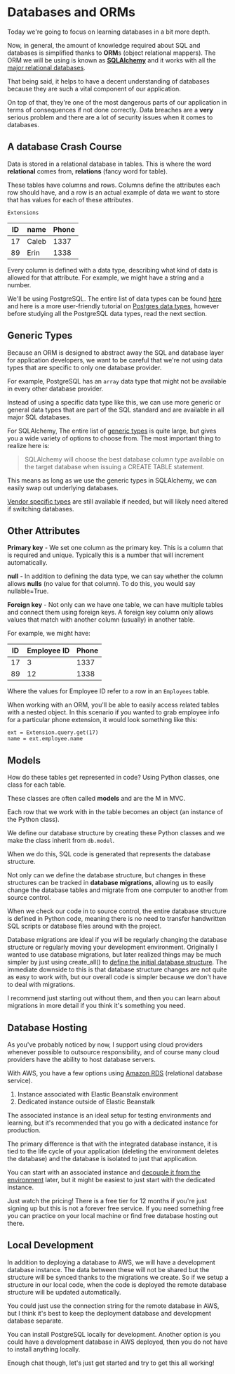 # Databases and ORMs

Today we're going to focus on learning databases in a bit more depth.

Now, in general, the amount of knowledge required about SQL and databases is simplified thanks to **ORM**s (object relational mappers). The ORM we will be using is known as [**SQLAlchemy**](https://flask-sqlalchemy.palletsprojects.com/en/2.x/) and it works with all the [major relational databases](https://www.sqlalchemy.org/features.html#:~:text=Supported%20Databases,are%20published%20as%20external%20projects.).


That being said, it helps to have a decent understanding of databases because they are such a vital component of our application.

On top of that, they're one of the most dangerous parts of our application in terms of consequences if not done correctly. Data breaches are a **very** serious problem and there are a lot of security issues when it comes to databases.

## A database Crash Course

Data is stored in a relational database in tables. This is where the word **relational** comes from, **relations** (fancy word for table).

These tables have columns and rows. Columns define the attributes each row should have, and a row is an actual example of data we want to store that has values for each of these attributes.

```Extensions```

| ID | name      | Phone |
| -- | --------- | ----- |
| 17 | Caleb     | 1337  |
| 89 | Erin      | 1338  |

Every column is defined with a data type, describing what kind of data is allowed for that attribute. For example, we might have a string and a number.

We'll be using PostgreSQL. The entire list of data types can be found [here](https://www.postgresql.org/docs/9.5/datatype.html) and here is a more user-friendly tutorial on [Postgres data types](https://www.postgresqltutorial.com/postgresql-data-types/), however before studying all the PostgreSQL data types, read the next section.

## Generic Types

Because an ORM is designed to abstract away the SQL and database layer for application developers, we want to be careful that we're not using data types that are specific to only one database provider.

For example, PostgreSQL has an ```array``` data type that might not be available in every other database provider.

Instead of using a specific data type like this, we can use more generic or general data types that are part of the SQL standard and are available in all major SQL databases.

For SQLAlchemy, The entire list of [generic types](https://docs.sqlalchemy.org/en/13/core/type_basics.html#generic-types) is quite large, but gives you a wide variety of options to choose from. The most important thing to realize here is:
> SQLAlchemy will choose the best database column type available on the target database when issuing a CREATE TABLE statement.

This means as long as we use the generic types in SQLAlchemy, we can easily swap out underlying databases.

[Vendor specific types](https://docs.sqlalchemy.org/en/13/core/type_basics.html#types-sqlstandard) are still available if needed, but will likely need altered if switching databases.

## Other Attributes

**Primary key** - We set one column as the primary key. This is a column that is required and unique. Typically this is a number that will increment automatically.

**null** - In addition to defining the data type, we can say whether the column allows **nulls** (no value for that column). To do this, you would say nullable=True.

**Foreign key** - Not only can we have one table, we can have multiple tables and connect them using foreign keys. A foreign key column only allows values that match with another column (usually) in another table.

For example, we might have:

| ID | Employee ID | Phone |
| -- | ----------- | ----- |
| 17 | 3           | 1337  |
| 89 | 12          | 1338  |

Where the values for Employee ID refer to a row in an ```Employees``` table.

When working with an ORM, you'll be able to easily access related tables with a nested object. In this scenario if you wanted to grab employee info for a particular phone extension, it would look something like this:

```python3
ext = Extension.query.get(17)
name = ext.employee.name
```

## Models

How do these tables get represented in code? Using Python classes, one class for each table.

These classes are often called **models** and are the M in MVC.

Each row that we work with in the table becomes an object (an instance of the Python class).

We define our database structure by creating these Python classes and we make the class inherit from ```db.model```.

When we do this, SQL code is generated that represents the database structure.

Not only can we define the database structure, but changes in these structures can be tracked in **database migrations**, allowing us to easily change the database tables and migrate from one computer to another from source control.

When we check our code in to source control, the entire database structure is defined in Python code, meaning there is no need to transfer handwritten SQL scripts or database files around with the project.

Database migrations are ideal if you will be regularly changing the database structure or regularly moving your development environment. Originally I wanted to use database migrations, but later realized things may be much simpler by just using create_all() to [define the initial database structure](https://stackoverflow.com/questions/34807235/why-sqlalchemy-create-all-can-be-reused). The immediate downside to this is that database structure changes are not quite as easy to work with, but our overall code is simpler because we don't have to deal with migrations.

I recommend just starting out without them, and then you can learn about migrations in more detail if you think it's something you need.

## Database Hosting

As you've probably noticed by now, I support using cloud providers whenever possible to outsource responsibility, and of course many cloud providers have the ability to host database servers.

With AWS, you have a few options using [Amazon RDS](https://docs.aws.amazon.com/elasticbeanstalk/latest/dg/AWSHowTo.RDS.html) (relational database service).

1. Instance associated with Elastic Beanstalk environment
1. Dedicated instance outside of Elastic Beanstalk

The associated instance is an ideal setup for testing environments and learning, but it's recommended that you go with a dedicated instance for production.

The primary difference is that with the integrated database instance, it is tied to the life cycle of your application (deleting the environment deletes the database) and the database is isolated to just that application.

You can start with an associated instance and [decouple it from the environment](https://aws.amazon.com/premiumsupport/knowledge-center/decouple-rds-from-beanstalk/) later, but it might be easiest to just start with the dedicated instance.

Just watch the pricing! There is a free tier for 12 months if you're just signing up but this is not a forever free service. If you need something free you can practice on your local machine or find free database hosting out there.

## Local Development

In addition to deploying a database to AWS, we will have a development database instance. The data between these will not be shared but the structure will be synced thanks to the migrations we create. So if we setup a structure in our local code, when the code is deployed the remote database structure will be updated automatically.

You could just use the connection string for the remote database in AWS, but I think it's best to keep the deployment database and development database separate.

You can install PostgreSQL locally for development. Another option is you could have a development database in AWS deployed, then you do not have to install anything locally.

Enough chat though, let's just get started and try to get this all working!






